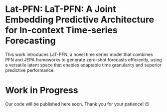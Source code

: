 # Lat-PFN: LaT-PFN: A Joint Embedding Predictive Architecture for In-context Time-series Forecasting
 This work introduces LaT-PFN, a novel time series model that combines PFN and JEPA frameworks to generate zero-shot forecasts efficiently, using a versatile latent space that enables adaptable time granularity and superior predictive performance.

# Work in Progress

Our code will be published here soon. Thank you for your patience! 😉
